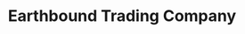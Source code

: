 ---
title: "Earthbound Trading Company"
url: /bellingham/earthbound-trading-company/
shop: clothes
---